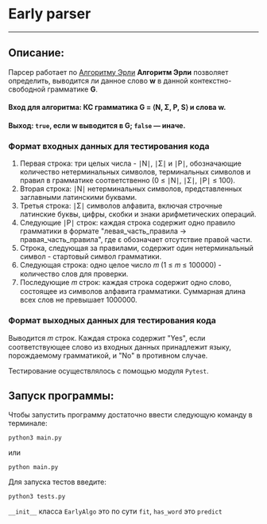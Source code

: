 # Early parser
___
## Описание:
Парсер работает по [Алгоритму Эрли](https://ru.wikipedia.org/wiki/%D0%90%D0%BB%D0%B3%D0%BE%D1%80%D0%B8%D1%82%D0%BC_%D0%AD%D1%80%D0%BB%D0%B8)
**Алгоритм Эрли** позволяет определить, выводится ли данное слово **w** в данной контекстно-свободной грамматике **G**.

#### Вход для алгоритма: КС грамматика **G = ⟨N, Σ, P, S⟩** и слова w.
#### Выход: `true`, если **w** выводится в **G**; `false` — иначе.

### Формат входных данных для тестирования кода

1. Первая строка: три целых числа - ∣N∣, ∣Σ∣ и ∣P∣, обозначающие количество нетерминальных символов, терминальных символов и правил в грамматике соответственно (0 ≤ ∣N∣, ∣Σ∣, ∣P∣ ≤ 100).
2. Вторая строка: ∣N∣ нетерминальных символов, представленных заглавными латинскими буквами.
3. Третья строка: ∣Σ∣ символов алфавита, включая строчные латинские буквы, цифры, скобки и знаки арифметических операций.
4. Следующие ∣P∣ строк: каждая строка содержит одно правило грамматики в формате "левая_часть_правила -> правая_часть_правила", где ε обозначает отсутствие правой части.
5. Строка, следующая за правилами, содержит один нетерминальный символ - стартовый символ грамматики.
6. Следующая строка: одно целое число 𝑚 (1 ≤ 𝑚 ≤ 100000) - количество слов для проверки.
7. Последующие 𝑚 строк: каждая строка содержит одно слово, состоящее из символов алфавита грамматики. Суммарная длина всех слов не превышает 1000000.

### Формат выходных данных для тестирования кода

Выводится 𝑚 строк. Каждая строка содержит "Yes", если соответствующее слово из входных данных принадлежит языку, порождаемому грамматикой, и "No" в противном случае.


Тестирование осуществлялось c помощью модуля `Pytest`.

## Запуск программы:
Чтобы запустить программу достаточно ввести следующую команду в терминале:

```shell
python3 main.py
```
или 
```shell
python main.py
```

Для запуска тестов введите:
```shell
python3 tests.py
```

`__init__` класса `EarlyAlgo` это по сути `fit`, `has_word` это `predict`